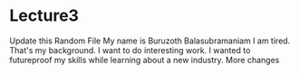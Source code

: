 # Lecture3
Update this
Random File
My name is Buruzoth Balasubramaniam
I am tired. That's my background.
I want to do interesting work.
I wanted to futureproof my skills while learning about a new industry.
More changes